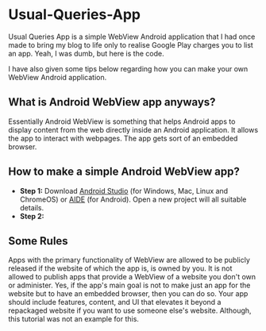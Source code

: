# Usual-Queries-App
Usual Queries App is a simple WebView Android application that I had once made to bring my blog to life only to realise Google Play charges you to list an app. Yeah, I was dumb, but here is the code.

I have also given some tips below regarding how you can make your own WebView Android application.

## What is Android WebView app anyways?
Essentially Android WebView is something that helps Android apps to display content from the web directly inside an Android application. It allows the app to interact with webpages. The app gets sort of an embedded browser.

## How to make a simple Android WebView app?
- **Step 1:** Download [Android Studio](https://developer.android.com/studio) (for Windows, Mac, Linux and ChromeOS) or [AIDE](https://play.google.com/store/apps/details?id=com.aide.ui&hl=en_IN&gl=US) (for Android). Open a new project will all suitable details.
- **Step 2:** 

## Some Rules
Apps with the primary functionality of WebView are allowed to be publicly released if the website of which the app is, is owned by you. It is not allowed to publish apps that provide a WebView of a website you don't own or administer. Yes, if the app's main goal is not to make just an app for the website but to have an embedded browser, then you can do so. Your app should include features, content, and UI that elevates it beyond a repackaged website if you want to use someone else's website. Although, this tutorial was not an example for this.
